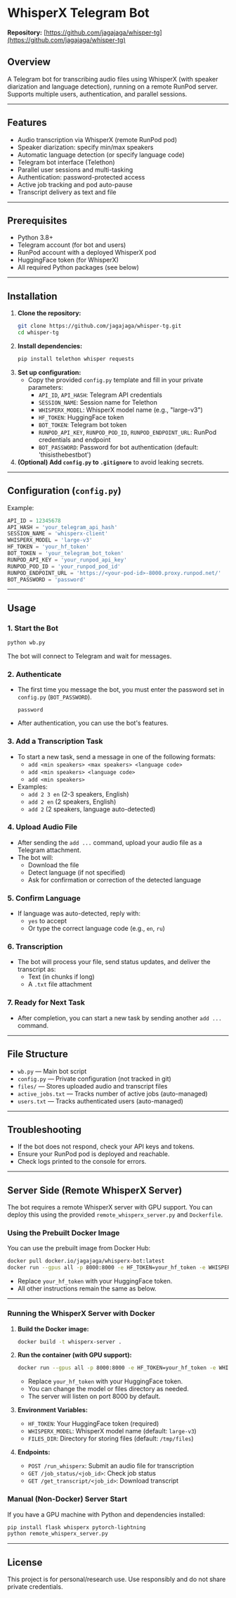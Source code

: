 # WhisperX Telegram Bot

**Repository:** [https://github.com/jagajaga/whisper-tg](https://github.com/jagajaga/whisper-tg)

## Overview
A Telegram bot for transcribing audio files using WhisperX (with speaker diarization and language detection), running on a remote RunPod server. Supports multiple users, authentication, and parallel sessions.

---

## Features
- Audio transcription via WhisperX (remote RunPod pod)
- Speaker diarization: specify min/max speakers
- Automatic language detection (or specify language code)
- Telegram bot interface (Telethon)
- Parallel user sessions and multi-tasking
- Authentication: password-protected access
- Active job tracking and pod auto-pause
- Transcript delivery as text and file

---

## Prerequisites
- Python 3.8+
- Telegram account (for bot and users)
- RunPod account with a deployed WhisperX pod
- HuggingFace token (for WhisperX)
- All required Python packages (see below)

---

## Installation
1. **Clone the repository:**
   ```bash
   git clone https://github.com/jagajaga/whisper-tg.git
   cd whisper-tg
   ```
2. **Install dependencies:**
   ```bash
   pip install telethon whisper requests
   ```
3. **Set up configuration:**
   - Copy the provided `config.py` template and fill in your private parameters:
     - `API_ID`, `API_HASH`: Telegram API credentials
     - `SESSION_NAME`: Session name for Telethon
     - `WHISPERX_MODEL`: WhisperX model name (e.g., "large-v3")
     - `HF_TOKEN`: HuggingFace token
     - `BOT_TOKEN`: Telegram bot token
     - `RUNPOD_API_KEY`, `RUNPOD_POD_ID`, `RUNPOD_ENDPOINT_URL`: RunPod credentials and endpoint
     - `BOT_PASSWORD`: Password for bot authentication (default: 'thisisthebestbot')
4. **(Optional) Add `config.py` to `.gitignore`** to avoid leaking secrets.

---

## Configuration (`config.py`)
Example:
```python
API_ID = 12345678
API_HASH = 'your_telegram_api_hash'
SESSION_NAME = 'whisperx-client'
WHISPERX_MODEL = 'large-v3'
HF_TOKEN = 'your_hf_token'
BOT_TOKEN = 'your_telegram_bot_token'
RUNPOD_API_KEY = 'your_runpod_api_key'
RUNPOD_POD_ID = 'your_runpod_pod_id'
RUNPOD_ENDPOINT_URL = 'https://<your-pod-id>-8000.proxy.runpod.net/'
BOT_PASSWORD = 'password'
```

---

## Usage

### 1. Start the Bot
```bash
python wb.py
```
The bot will connect to Telegram and wait for messages.

### 2. Authenticate
- The first time you message the bot, you must enter the password set in `config.py` (`BOT_PASSWORD`).
  ```
  password
  ```
- After authentication, you can use the bot's features.

### 3. Add a Transcription Task
- To start a new task, send a message in one of the following formats:
  - `add <min speakers> <max speakers> <language code>`
  - `add <min speakers> <language code>`
  - `add <min speakers>`
- Examples:
  - `add 2 3 en` (2-3 speakers, English)
  - `add 2 en` (2 speakers, English)
  - `add 2` (2 speakers, language auto-detected)

### 4. Upload Audio File
- After sending the `add ...` command, upload your audio file as a Telegram attachment.
- The bot will:
  - Download the file
  - Detect language (if not specified)
  - Ask for confirmation or correction of the detected language

### 5. Confirm Language
- If language was auto-detected, reply with:
  - `yes` to accept
  - Or type the correct language code (e.g., `en`, `ru`)

### 6. Transcription
- The bot will process your file, send status updates, and deliver the transcript as:
  - Text (in chunks if long)
  - A `.txt` file attachment

### 7. Ready for Next Task
- After completion, you can start a new task by sending another `add ...` command.

---

## File Structure
- `wb.py` — Main bot script
- `config.py` — Private configuration (not tracked in git)
- `files/` — Stores uploaded audio and transcript files
- `active_jobs.txt` — Tracks number of active jobs (auto-managed)
- `users.txt` — Tracks authenticated users (auto-managed)

---

## Troubleshooting
- If the bot does not respond, check your API keys and tokens.
- Ensure your RunPod pod is deployed and reachable.
- Check logs printed to the console for errors.

---

## Server Side (Remote WhisperX Server)

The bot requires a remote WhisperX server with GPU support. You can deploy this using the provided `remote_whisperx_server.py` and `Dockerfile`.

### Using the Prebuilt Docker Image

You can use the prebuilt image from Docker Hub:
```bash
docker pull docker.io/jagajaga/whisperx-bot:latest
docker run --gpus all -p 8000:8000 -e HF_TOKEN=your_hf_token -e WHISPERX_MODEL=large-v3 -v /tmp/files:/tmp/files docker.io/jagajaga/whisperx-bot:latest
```
- Replace `your_hf_token` with your HuggingFace token.
- All other instructions remain the same as below.

---

### Running the WhisperX Server with Docker

1. **Build the Docker image:**
   ```bash
   docker build -t whisperx-server .
   ```
2. **Run the container (with GPU support):**
   ```bash
   docker run --gpus all -p 8000:8000 -e HF_TOKEN=your_hf_token -e WHISPERX_MODEL=large-v3 -v /tmp/files:/tmp/files whisperx-server
   ```
   - Replace `your_hf_token` with your HuggingFace token.
   - You can change the model or files directory as needed.
   - The server will listen on port 8000 by default.

3. **Environment Variables:**
   - `HF_TOKEN`: Your HuggingFace token (required)
   - `WHISPERX_MODEL`: WhisperX model name (default: `large-v3`)
   - `FILES_DIR`: Directory for storing files (default: `/tmp/files`)

4. **Endpoints:**
   - `POST /run_whisperx`: Submit an audio file for transcription
   - `GET /job_status/<job_id>`: Check job status
   - `GET /get_transcript/<job_id>`: Download transcript

### Manual (Non-Docker) Server Start
If you have a GPU machine with Python and dependencies installed:
```bash
pip install flask whisperx pytorch-lightning
python remote_whisperx_server.py
```

---

## License
This project is for personal/research use. Use responsibly and do not share private credentials.
